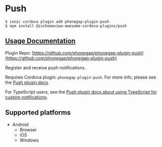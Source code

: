 # Push

```
$ ionic cordova plugin add phonegap-plugin-push
$ npm install @ischemaview-awesome-cordova-plugins/push
```

## [Usage Documentation](https://danielsogl.gitbook.io/awesome-cordova-plugins/plugins/push/)

Plugin Repo: [https://github.com/phonegap/phonegap-plugin-push](https://github.com/phonegap/phonegap-plugin-push)

Register and receive push notifications.

Requires Cordova plugin: `phonegap-plugin-push`. For more info, please see the [Push plugin docs](https://github.com/phonegap/phonegap-plugin-push).

For TypeScript users, see the [Push plugin docs about using TypeScript for custom notifications](https://github.com/phonegap/phonegap-plugin-push/blob/master/docs/TYPESCRIPT.md).

## Supported platforms

- Android
  - Browser
  - iOS
  - Windows
  


